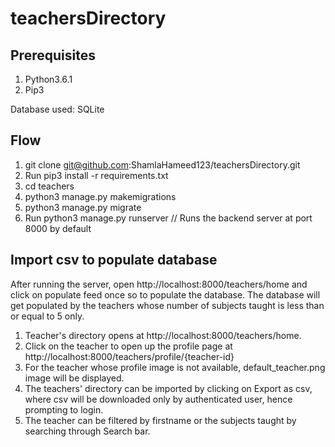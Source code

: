 # teachersDirectory

Prerequisites
--------------
1. Python3.6.1
2. Pip3

Database used: SQLite

Flow
-----
1. git clone git@github.com:ShamlaHameed123/teachersDirectory.git
2. Run pip3 install -r requirements.txt
3. cd teachers
4. python3 manage.py makemigrations
5. python3 manage.py migrate
6. Run python3 manage.py runserver // Runs the backend server at port 8000 by default

Import csv to populate database
-------------------------------
After running the server, open http://localhost:8000/teachers/home and click on populate feed once so to populate the database. The database will get populated by the teachers whose number of subjects taught is less than or equal to 5 only.

1. Teacher's directory opens at http://localhost:8000/teachers/home.
2. Click on the teacher to open up the profile page at http://localhost:8000/teachers/profile/{teacher-id}
3. For the teacher whose profile image is not available, default_teacher.png image will be displayed.
4. The teachers' directory can be imported by clicking on Export as csv, where csv will be downloaded only by authenticated user, hence prompting to login.
5. The teacher can be filtered by firstname or the subjects taught by searching through Search bar.




